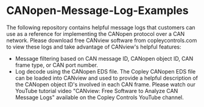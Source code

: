 # CANopen-Message-Log-Examples
The following repository contains helpful message logs that customers can use as a reference for implementing the CANopen protocol over a CAN network.
Please download free CANview software from copleycontrols.com to view these logs and take advantage of CANview's helpful features: 
- Message filtering based on CAN message ID, CANopen object ID, CAN frame type, or CAN port number.
- Log decode using the CANopen EDS file. The Copley CANopen EDS file can be loaded into CANview and used to provide a helpful description of the CANopen object ID's involved in each CAN frame.
Please watch our YouTube tutorial video "CANview: Free Software to Analyze CAN Message Logs" available on the Copley Controls YouTube channel.
